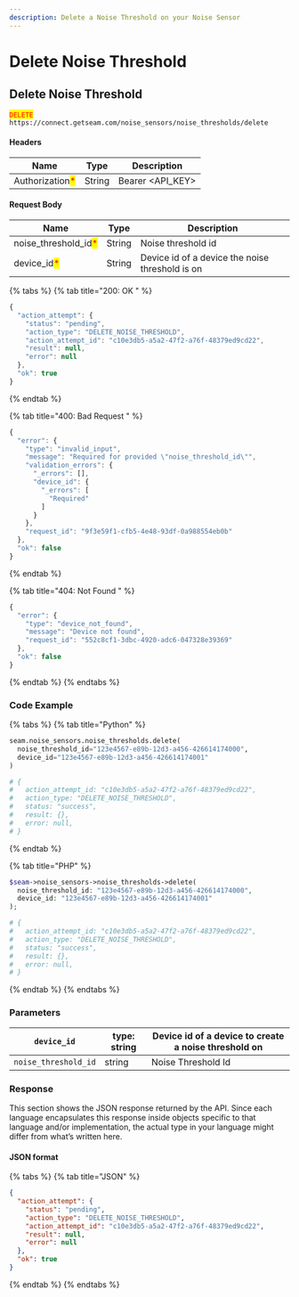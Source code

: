 ```yaml
---
description: Delete a Noise Threshold on your Noise Sensor
---
```


# Delete Noise Threshold

## Delete Noise Threshold

<mark style="color:red;">`DELETE`</mark> `https://connect.getseam.com/noise_sensors/noise_thresholds/delete`

#### Headers

| Name                                            | Type   | Description        |
| ----------------------------------------------- | ------ | ------------------ |
| Authorization<mark style="color:red;">\*</mark> | String | Bearer \<API\_KEY> |

#### Request Body

| Name                                                   | Type   | Description                                     |
| ------------------------------------------------------ | ------ | ----------------------------------------------- |
| noise\_threshold\_id<mark style="color:red;">\*</mark> | String | Noise threshold id                              |
| device\_id<mark style="color:red;">\*</mark>           | String | Device id of a device the noise threshold is on |

{% tabs %}
{% tab title="200: OK " %}
```javascript
{
  "action_attempt": {
    "status": "pending",
    "action_type": "DELETE_NOISE_THRESHOLD",
    "action_attempt_id": "c10e3db5-a5a2-47f2-a76f-48379ed9cd22",
    "result": null,
    "error": null
  },
  "ok": true
}
```
{% endtab %}

{% tab title="400: Bad Request " %}
```javascript
{
  "error": {
    "type": "invalid_input",
    "message": "Required for provided \"noise_threshold_id\"",
    "validation_errors": {
      "_errors": [],
      "device_id": {
        "_errors": [
          "Required"
        ]
      }
    },
    "request_id": "9f3e59f1-cfb5-4e48-93df-0a988554eb0b"
  },
  "ok": false
}
```
{% endtab %}

{% tab title="404: Not Found " %}
```javascript
{
  "error": {
    "type": "device_not_found",
    "message": "Device not found",
    "request_id": "552c8cf1-3dbc-4920-adc6-047328e39369"
  },
  "ok": false
}
```
{% endtab %}
{% endtabs %}

### Code Example

{% tabs %}
{% tab title="Python" %}
```python
seam.noise_sensors.noise_thresholds.delete(
  noise_threshold_id="123e4567-e89b-12d3-a456-426614174000",
  device_id="123e4567-e89b-12d3-a456-426614174001"
)

# {
#   action_attempt_id: "c10e3db5-a5a2-47f2-a76f-48379ed9cd22",
#   action_type: "DELETE_NOISE_THRESHOLD",
#   status: "success",
#   result: {},
#   error: null,
# }
```
{% endtab %}

{% tab title="PHP" %}
```php
$seam->noise_sensors->noise_thresholds->delete(
  noise_threshold_id: "123e4567-e89b-12d3-a456-426614174000",
  device_id: "123e4567-e89b-12d3-a456-426614174001"
);

# {
#   action_attempt_id: "c10e3db5-a5a2-47f2-a76f-48379ed9cd22",
#   action_type: "DELETE_NOISE_THRESHOLD",
#   status: "success",
#   result: {},
#   error: null,
# }
```
{% endtab %}
{% endtabs %}

### Parameters

| `device_id`          | type: string | Device id of a device to create a noise threshold on |
| -------------------- | ------------ | ---------------------------------------------------- |
| `noise_threshold_id` | string       | Noise Threshold Id                                   |

### Response

This section shows the JSON response returned by the API. Since each language encapsulates this response inside objects specific to that language and/or implementation, the actual type in your language might differ from what’s written here.

#### JSON format

{% tabs %}
{% tab title="JSON" %}
```json
{
  "action_attempt": {
    "status": "pending",
    "action_type": "DELETE_NOISE_THRESHOLD",
    "action_attempt_id": "c10e3db5-a5a2-47f2-a76f-48379ed9cd22",
    "result": null,
    "error": null
  },
  "ok": true
}
```
{% endtab %}
{% endtabs %}
